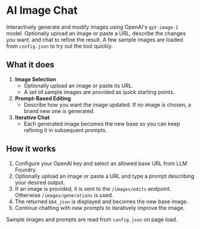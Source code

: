 # AI Image Chat

Interactively generate and modify images using OpenAI's `gpt-image-1` model. Optionally upload an image or paste a URL, describe the changes you want, and chat to refine the result. A few sample images are loaded from `config.json` to try out the tool quickly.

## What it does

1. **Image Selection**
   - Optionally upload an image or paste its URL.
   - A set of sample images are provided as quick starting points.
2. **Prompt-Based Editing**
   - Describe how you want the image updated. If no image is chosen, a brand new one is generated.
3. **Iterative Chat**
   - Each generated image becomes the new base so you can keep refining it in subsequent prompts.

## How it works

1. Configure your OpenAI key and select an allowed base URL from LLM Foundry.
2. Optionally upload an image or paste a URL and type a prompt describing your desired output.
3. If an image is provided, it is sent to the `/images/edits` endpoint. Otherwise `/images/generations` is used.
4. The returned `b64_json` is displayed and becomes the new base image.
5. Continue chatting with new prompts to iteratively improve the image.

Sample images and prompts are read from `config.json` on page load.

